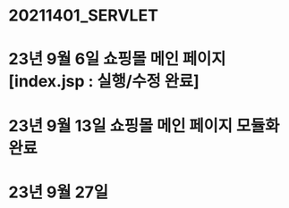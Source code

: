 # 20211401_SERVLET
# 23년 9월 6일 쇼핑몰 메인 페이지  [index.jsp : 실행/수정 완료] 
# 23년 9월 13일 쇼핑몰 메인 페이지 모듈화 완료
# 23년 9월 27일 